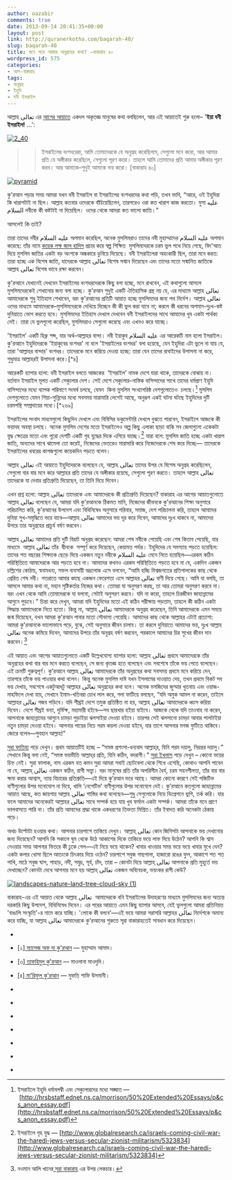 ```yaml
---
author: oazabir
comments: true
date: 2013-09-14 20:41:35+00:00
layout: post
link: http://quranerkotha.com/baqarah-40/
slug: baqarah-40
title: মনে পড়ে আমার অনুগ্রহের কথা? —বাকারাহ ৪০
wordpress_id: 575
categories:
- আল-বাক্বারাহ
tags:
- অনুগ্রহ
- ইহুদি
- বনী ইসরাইল
---
```


আল্লাহ تعالى এর [আগের আয়াতে](http://quranerkotha.com/baqarah-35-39/) একদল অকৃতজ্ঞ মানুষের কথা বলছিলেন, আর এই আয়াতেই শুরু হলো– '**ইয়া বনী ইসরাইল!** ...':




[![2_40](http://quranerkotha.com/wp-content/uploads/2013/09/2_40.png)](http://quranerkotha.com/wp-content/uploads/2013/09/2_40.png)





<blockquote>

> 
> ইসরাইলের বংশধরেরা, আমি তোমাদেরকে যে অনুগ্রহ করেছিলাম, সেগুলো মনে করো, আর আমার প্রতি যে অঙ্গীকার করেছিলে, সেগুলো পূরণ করো। তাহলে আমি তোমাদের প্রতি আমার অঙ্গীকার পূরণ করব। আর আমাকে–শুধুই আমাকে ভয় করো। [বাকারাহ ৪০]
> 
> 
</blockquote>




[![pyramid](http://quranerkotha.com/wp-content/uploads/2013/09/pyramid-300x187.jpg)](http://quranerkotha.com/wp-content/uploads/2013/09/pyramid.jpg)




কু'রআন পড়ার সময় আমরা যখন বনী ইসরাইল বা ইসরাইলের বংশধরদের কথা পড়ি, তখন ভাবি, “আরে, ওই ইহুদিরা কি খারাপটাই না ছিল। আল্লাহ কতবার ওদেরকে বাঁচিয়েছিলেন, তারপরেও ওরা কত খারাপ কাজ করতো। মুসা عليه السلام নবীকে কী কষ্টটাই না দিয়েছিল। ওদের থেকে আমরা কত ভালো জাতি।”




আসলেই কি তাই?<!-- more -->




তারা তাদের নবীর عليه السلام অপমান করেছিল, অনেক মুসলিমরাও তাদের নবী মুহাম্মাদের عليه السلام অপমান করেছে: তাঁর নামে [কয়েক লক্ষ জাল হাদিস](http://blog.omaralzabir.com/2012/12/03/fabricated-hadeet/) প্রচার করে স্বল্প শিক্ষিত  মুসলিমদেরকে চরম ভুল পথে নিয়ে গেছে, বিদ'আত দিয়ে মুসলিম জাতির একটা বড় অংশকে অন্ধকারে ডুবিয়ে দিয়েছে। বনী ইসরাইলেরা অহংকারী ছিল, তারা মনে করত: তারা হচ্ছে এক বিশেষ জাতি, যাদেরকে আল্লাহ تعالى বিশেষ সন্মান দিয়েছেন এবং তাদের মতো সন্মানিত জাতিকে আল্লাহ تعالى বিশেষ ভাবে রক্ষা করবেন।
[^^২]: এই গৌরব নিয়ে নাক উঁচু করে চলে শেষ পর্যন্ত তারা চরম অপমানিত হয়েছিল। তাদের উপরে আল্লাহর تعالى বিশেষ অনুগ্রহ হারিয়ে ফেলেছিল। এক হিটলারই ৫৯ লক্ষ ইহুদিকে মেরে ফেলেছিল। অনেক মুসলিম একই কাজ করেছে: তারা মনে করেছে তারা হচ্ছে সবচেয়ে সন্মানিত উম্মাহ, তারা যেভাবেই জীবনযাপন করুক না কেন, আল্লাহর تعالى বিশেষ অনুগ্রহ তারা পাবেই। যার ফলাফল: আজকে তারা এক চরম অপমানিত জাতি, সবসময় ভয়ে থাকে কবে তাদেরকে অন্য ‘কাফির’ দেশগুলো আক্রমণ করে শেষ করে দিবে। বনী ইসরাইলরা তাদের ধর্ম গ্রন্থের বিকৃত অনুবাদ করত, নিজেদের সুবিধামতো কিছু নির্দেশ মানত, অসুবিধাজনক নির্দেশগুলো কৌশলে পরিবর্তন করে দিত—অনেক মুসলিম কু'রআনকে নিয়ে একই কাজ করেছে গত হাজার বছরে। এবং এখন সেটা আরও ব্যাপক আকারে ছড়িয়ে পড়েছে। ইহুদিরা তাদের রাবাইদেরকে (আমাদের যেমন মাওলানা, শায়খ) অতিমানব পর্যায়ের মনে করে তাদের অন্ধ অনুসরণ করত। নিজেরা ধর্মীয় বই না পড়ে তাদের রাবাইরা যা বলত, সেটাকেই তারা ধর্মের অংশ মনে করত। আজকে অনেক মুসলিম নিজেরা কু'রআন না পড়ে মাওলানা-শায়খ-পীররা যা বলে, সেটাই অন্ধভাবে অনুসরণ করছে। তাদেরকে ঐশ্বরিক-মানব পর্যায়ের সন্মান দিয়ে মাজারে তাদের পূজা করছে।




কু'রআনে যেখানেই দেখবেন ইসরাইলের বংশধরদেরকে কিছু বলা হচ্ছে, মনে রাখবেন, এই কথাগুলো আসলে মুসলিমদেরকেই শেখানোর জন্য বলা হচ্ছে। কু'রআন শুধুই একটি ঐতিহাসিক গ্রন্থ নয় যে, এর মাধ্যমে আল্লাহ تعالى আমাদেরকে শুধু ইতিহাস শেখাবেন, বরং কু'রআনের প্রতিটি আয়াত হচ্ছে মুসলিমদের জন্য পথ নির্দেশ। আল্লাহ تعالى ওদের মাধ্যমে আমাদেরকে–মুসলিমদেরকে দেখিয়ে দিচ্ছেন কী কী ভুল করা যাবে না; করলে কী ধরনের অপমান-দুঃখ-কষ্ট দুনিয়াতে ভোগ করতে হবে। মুসলিমদের ইতিহাস দেখলে দেখবেন বনী ইসরাইলদের সাথে আমাদের খুব একটা পার্থক্য নেই। তারা যে ভুলগুলো করেছিল, মুসলিমরাও সেগুলো করেছে এবং এখনও করে যাচ্ছে।
[^^৩]: যখনি বনী ইসরাইলদেরকে নিয়ে কোনো আয়াত পড়বেন, নিজেকে জিজ্ঞেস করবেন, "আমরাও একই ভুল করছি না তো?"




'ইসরাইল' একটি হিব্রু শব্দ, যার অর্থ–আল্লাহর বান্দা। নবী ইয়াকুব عليه السلام এর আরেকটি নাম হলো ইসরাইল। কু'রআনে ইহুদিদেরকে 'ইয়াকুবের বংশধর' না বলে 'ইসরাইলের বংশধর' বলা হয়েছে, যেন ইহুদিরা এটা ভুলে না যায় যে, তারা 'আল্লাহর বান্দার' বংশধর। তাদেরকে মনে করিয়ে দেওয়া হচ্ছে: তারা যেন তাদের রাবাইদের উপাসনা না করে, শুধুমাত্র আল্লাহরই উপাসনা করে।[^৪]




আরেকটি ব্যাপার হলো: বনী ইসরাইল বলতে আজকের  ‘ইসরাইল’ নামক দেশে যারা থাকে, তাদেরকে বোঝায় না। বর্তমান ইসরাইল মূলত একটি সেক্যুলার দেশ। সেই দেশে সেক্যুলার-নাস্তিক বাসিন্দাদের সাথে তাদের ধর্মপ্রাণ ইহুদি বাসিন্দাদের মধ্যে ব্যাপক পরিমাণে সংঘর্ষ চলছে, যেমন  কিনা মুসলিম সংখ্যাগরিষ্ঠ দেশগুলোতেও  চলছে।[^২৬৮] মুসলিম দেশগুলোতে যেমন শিয়া-সুন্নিদের মধ্যে সবসময় মারামারি লেগেই আছে, অনুরূপ একই ঘটনা ঘটছে ইহুদিদের দুটি চরমপন্থি সম্প্রদায়ের মধ্যে।[^২৬৯]




ইসরাইলের সংবাদ মাধ্যমগুলো কিছুদিন দেখলে এবং বিবিসির ডকুমেন্টারি দেখলে বুঝতে পারবেন, ইসরাইলে আজকে কী ভয়াবহ অবস্থা চলছে। অনেক মুসলিম দেশের মতো ইসরাইলেও অল্প কিছু এলাকা ছাড়া বাকি সব জেলাগুলো একেকটা যুদ্ধ ক্ষেত্রের মতো এবং পুরো দেশটি একটি গৃহ যুদ্ধের দিকে এগিয়ে যাচ্ছে।[^২৬৭] যারা বলে: মুসলিম জাতি হচ্ছে একটা খারাপ জাতি, অন্যদের সাথে ঝামেলা তো করেই, নিজেদের ভেতরেও মারামারি করে নিজেদেরকে শেষ করে দিচ্ছে— তাদেরকে ইসরাইলের খবরের কাগজগুলো কয়েকদিন পড়তে বলেন।




আল্লাহ تعالى এই আয়াতে ইহুদিদেরকে বলেছেন যে, আল্লাহ تعالى তাদের উপর যে বিশেষ অনুগ্রহ করেছিলেন, সেগুলো বার বার মনে করে আল্লাহর প্রতি তাদের যে অঙ্গীকার রয়েছে, সেগুলো পূরণ করতে। তাহলে আল্লাহ تعالى তাদেরকে যা দেবার প্রতিশ্রুতি দিয়েছেন, তা তিনি দিয়ে দিবেন।




এখন প্রশ্ন হলো: আল্লাহ تعالى তাদেরকে এবং আমাদেরকে কী প্রতিশ্রুতি দিয়েছেন? বাকারাহ এর আগের আয়াতগুলোতে আল্লাহ تعالى বলেছেন যে, আমরা যদি কু'রআনকে ঠিকমত মানি, নিজেদের জীবনকে কু'রআনের শিক্ষা অনুসারে পরিচালিত করি, কু'রআনের উপদেশ এবং বিধিনিষেধ অনুসারে পরিবার, সমাজ, দেশ পরিচালনা করি, তাহলে আমাদের দুনিয়া সুখ-সমৃদ্ধিতে ভরে যাবে—আল্লাহ تعالى আমাদের ভয় দূর করে দিবেন, আমাদের দুঃখ থাকবে না, আমাদের উপরে তার অনুগ্রহের প্রাচুর্য বর্ষণ করবেন।
[^^১]: কিন্তু আমরা তা করিনি। আজকে একটা দেশও নেই যেখানে সমাজ এবং দেশ পরিচালিত হচ্ছে ১০০% ভাগ কু'রআনের বিধিনিষেধ অনুসারে। তার ফলাফল: তাকিয়ে দেখুন চারিদিকে, আমরা কি আজকে সবচেয়ে ভীত-সন্ত্রস্ত জাতি নই? আমরা কি দুঃখে জর্জরিত একটি জাতি নই?




আল্লাহ تعالى আমাদের প্রতি দুটি বিরাট অনুগ্রহ করেছেন: আমরা শেষ নবীকে পেয়েছি এবং শেষ কিতাব পেয়েছি, যার মাধ্যমে  আল্লাহ تعالى তাঁর  দ্বীনকে  সম্পূর্ণ করে দিয়েছেন, কেয়ামত পর্যন্ত। ইহুদিদের যে সমস্যায় পড়তে হয়েছিল: তাদের শত বছরের শিক্ষাকে ছেড়ে দিয়ে একজন নতুন নবীকে عليه السلام মেনে নিতে হয়েছিল—এরকম কঠিন পরিস্থিতিতে আমাদেরকে আর পড়তে হবে না। আমাদের কখনও এরকম পরিস্থিতিতে পড়তে হবে না যে, একদিন একজন চল্লিশের কোঠায়, স্বনামধন্য, সফল ব্যবসায়ী ভদ্রলোক এসে বলবেন, “আমি হচ্ছি বিশ্বজগতের প্রতিপালকের কাছ থেকে প্রেরিত শেষ নবী। গতরাতে আমার কাছে একজন ফেরেশতা এসে আল্লাহর تعالى বাণী দিয়ে গেছে। আমি যা বলছি, তা আসলে আমার কথা না, মহান সৃষ্টিকর্তার নিজের কথা। তোমরা যা অনুসরণ করছ, তা আর তোমরা অনুসরণ করবে না। বরং এখন থেকে আমি তোমাদেরকে যা বলবো, সেটাই অনুসরণ করবে। যদি না করো, তাহলে চিরজীবন জাহান্নামের আগুনে পুড়বে।” চিন্তা করে দেখুন, আমরা যদি ইহুদিদের মতো এই কঠিন পরীক্ষায় পড়তাম, তাহলে কী কঠিন একটা সিদ্ধান্ত আমাদেরকে নিতে হতো। কিন্তু না, আল্লাহ تعالى আমাদেরকে অনুগ্রহ করেছেন, তিনি আমাদেরকে এমন সময়ে জন্ম দিয়েছেন, যখন আমরা কু'রআন পাবার মতো সৌভাগ্য পেয়েছি। আমাদের কাছ থেকে আল্লাহর এটাই প্রত্যাশা: আমরা কু'রআনকে ভালোভাবে পড়ে, বুঝে, সেই অনুসারে জীবন চালাব। তা করলে দুনিয়াতে আমাদের ভয়, দুঃখ আল্লাহ تعالى অনেক কমিয়ে দিবেন, আমাদের উপরে তাঁর অনুগ্রহ বর্ষণ করবেন, পরকালে আমাদের চির সুখের জীবন দান করবেন।[^১]




এই আয়াত এবং আগের আয়াতগুলোতে একটি উল্লেখযোগ্য ব্যাপার হলো: আল্লাহ تعالى প্রথমে আমাদেরকে তাঁর অনুগ্রহের কথা বার বার মনে করতে বলেছেন, সে জন্য কৃতজ্ঞ হতে বলেছেন এবং সবশেষে তাঁকে ভয় পেতে বলেছেন। এই ক্রমটি গুরুত্বপূর্ণ। কু’রআনে আল্লাহ تعالى আমাদেরকে তাঁর অনুগ্রহের কথা সবসময় প্রথমে মনে করিয়ে দেন, তারপরে তাঁকে ভয় পাওয়ার কথা বলেন। কিন্তু অনেক মুসলিম দাঈ যখন ইসলামের দাওয়াত দেয়, তখন প্রথমে বিকট সব ভয় দেখায়, সবশেষে একটুআধটু আল্লাহর تعالى অনুগ্রহের কথা বলে। অনেক মসজিদের জুম্মার খুতবায় এবং ওয়াজ-মাহফিলে দেখা যায়, সেখানে ইমাম-খতিবরা চোখ লাল করে, গলা ফাটিয়ে বলছেন, “যদি অমুক আমল না করেন, তাইলে আল্লাহর تعالى গজব পড়িবে। যদি শীঘ্রই দেশে তমুক প্রতিষ্ঠিত না হয়, আল্লাহ تعالى আমাদেরকে ধ্বংস করিয়া দিবেন। দেশে শীঘ্রই বন্যা, দুর্ভিক্ষ, মহামারী হইবে—সব ছারখার হইয়া যাইবে। আজকে থেকে যদি তাওবাহ না করেন, আপনাকে জাহান্নামের আগুনে চামড়া পুড়াইয়া ঝলসাইয়া দেওয়া হইবে। তারপর সেই ঝলসানো চামড়া আবার পালটাইয়া নতুন চামড়া দেওয়া হইবে। আপনার পায়ের নিচে গরম কয়লা দেওয়া হইবে, যার তাপে আপনার মগজ ফুটিতে থাকিবে। জোরে বলেন—সুবহান আল্লাহ!”




[সুরা ফাতিহা](http://quranerkotha.com/surah-fatiha/) পড়ে দেখুন। প্রথম আয়াতটিই হচ্ছে – “সমস্ত প্রশংসা-ধন্যবাদ আল্লাহ্‌র, যিনি পরম দয়ালু, নিরন্তর দয়ালু।” সেখানে কিন্তু বলা নেই, “সমস্ত ভয়ভীতি আল্লাহ্‌র প্রতি, যিনি কঠিন, বদরাগী।” [সুরা ইখলাস](http://quranerkotha.com/ikhlas/) পড়ে দেখুন – কোনো ভয়ের চিহ্ন নেই। সুরা ফালাক, নাস এরকম যত কমন সুরা আমরা সবাই ছোটবেলা থেকে শিখে এসেছি, কোথাও আপনি পাবেন না যে, আল্লাহ্‌ تعالى একজন কঠিন, রাগী সত্ত্বা। বরং মানুষের প্রতি তাঁর অপরিসীম ধৈর্য, চরম সহনশীলতা, তাঁর বার বার ক্ষমা করার আশ্বাস, ন্যায় বিচারের প্রতিশ্রুতি—এই দিয়ে কু’রআন ভরে আছে। আমরা কোনো কারণে সেই পজিটিভ বাণীগুলোর উপর মনোযোগ না দিয়ে, খালি ‘নেগেটিভ’ বাণীগুলোর উপর মনোযোগ দেই। কু’রআনে কতগুলো জাহান্নামের আয়াত আছে, কত জায়গায় আল্লাহ تعالى শাস্তির কথা বলেছেন—শুধু সেগুলোকে নিয়ে ডিপ্রেশনে ভুগি, তর্ক করি। যার ফলে আমাদের অনেকেরই আল্লাহর تعالى সাথে সম্পর্ক হয়ে যায় খুব ফর্মাল একটা সম্পর্ক। আমরা তাঁকে মনে প্রাণে ভালবাসতে পারি না। তাঁর প্রতি আমাদের শ্রদ্ধা থাকে একধরণের তিক্ততা মিশ্রিত। তাঁর ইবাদত করি অনেকটা ঠেকায় পড়ে।




অথচ উল্টোটা হওয়ার কথা। আপনার চারপাশে তাকিয়ে দেখুন। আল্লাহ্‌ تعالى কোন জিনিসটা আপনাকে ভয় দেখানোর জন্য দিয়েছেন? আপনি কি সকালে ঘুম থেকে উঠে আকাশের দিকে তাকিয়ে ভয়ে লাফ দিয়ে উঠেন? আপনি কি শ্বাস নেওয়ার সময় আপনার ভিতরে কী ঢুকে গেল—এই নিয়ে ভয়ে থাকেন? খাবার খাওয়ার সময় ভয়ে ভয়ে খাবার মুখে দেন? একটা কলার খোসা ছিলে আতংকে চিৎকার দিয়ে ওঠেন? চারপাশে সবুজ গাছপালা, হাজারো রঙের ফুল, আকাশে শত শত পাখি, মাঠে সবুজ ঘাস, পাহাড়, নদী, সমুদ্র, সূর্য, চাঁদ, তারা – কোনটা দিয়ে আল্লাহ্‌ تعالى আপনাকে প্রতি মুহূর্তে ভয় দেখাচ্ছেন? কোনটা দেখে আপনার মনে হয় আল্লাহ্‌ تعالى একজন অবিবেচক, ভয়ংকর রাগী কেউ?


[![landscapes-nature-land-tree-cloud-sky (1)](http://quranerkotha.com/wp-content/uploads/2013/09/landscapes-nature-land-tree-cloud-sky-1.jpg)](http://quranerkotha.com/wp-content/uploads/2013/09/landscapes-nature-land-tree-cloud-sky-1.jpg)

বাকারাহ-এর এই আয়াত থেকে আল্লাহ تعالى  আমাদেরকে বনি ইসরাইলের উদাহরণের মাধ্যমে মুসলিমদের জন্য অত্যন্ত দরকারি কিছু উপদেশ, বিধিনিষেধ দিবেন। এর পরের আয়াতে এমন কিছু ব্যাপার আসবে, যেই ভুলগুলো আমরা প্রতিনিয়ত 'বাঙালি সংস্কৃতি'-র নামে করে যাচ্ছি। 'লোকে কী বলবে'—এই ভয়ে আমরা সরাসরি আল্লাহর تعالى নির্দেশকে অমান্য করে যাচ্ছি, যা আল্লাহ تعالى আমাদেরকে কু'রআনের শুরুতে সূরা বাকারাহতেই সাবধান করে দিয়েছেন।



	
  * 
[^১]: নওমান আলি খানের[ সূরা বাকারাহ](http://www.nakcollection.com/surah-baqarah.html) এর উপর লেকচার।

	
  * [২][ ম্যাসেজ অফ দা কু'রআন](http://www.usc.edu/schools/college/crcc/private/cmje/religious_text/The_Message_of_The_Quran__by_Muhammad_Asad.pdf) — মুহাম্মাদ আসাদ।

	
  * [৩][ তাফহিমুল কু'রআন](http://www.tafheem.net/tafheem.html) — মাওলানা মাওদুদি।

	
  * [৪][ মা’রিফুল কু'রআন](http://www.kalamullah.com/maariful-quran.html) — মুফতি শাফি উসমানী।

	
  * 
[^৫]: মুহাম্মাদ মোহার আলি —[ A Word for Word Meaning of The Quran](http://www.kalamullah.com/word-for-word-meaning-of-quran.html)

	
  * 
[^৬]: সৈয়দ কুতব —[ In the Shade of the Quran](http://www.kalamullah.com/shade-of-the-quran.html)

	
  * 
[^৭]: ডঃ জামাল বাদায়ি — [Muhammad In the Bible](http://www.islamicity.com/mosque/muhammad_bible.htm)

	
  * 
[^৮]: [http://www.quransynonyms.com/2013/02/sin.html](http://www.quransynonyms.com/2013/02/sin.html)

	
  * 
[^২৬৭]: ইসরাইলে গৃহ যুদ্ধ — [http://www.globalresearch.ca/israels-coming-civil-war-the-haredi-jews-versus-secular-zionist-militarism/5323834](http://www.globalresearch.ca/israels-coming-civil-war-the-haredi-jews-versus-secular-zionist-militarism/5323834)

	
  * 
[^২৬৮]: ইসরাইলে ইহুদি ধর্মাবলম্বী এবং সেক্যুলারদের মধ্যে সঙ্ঘাত —  [http://hrsbstaff.ednet.ns.ca/morrison/50%20Extended%20Essays/p&cs_anon_essay.pdf](http://hrsbstaff.ednet.ns.ca/morrison/50%20Extended%20Essays/p&cs_anon_essay.pdf)

	
  * 
[^১১]: ইহুদিদের সাথে গণতন্ত্রের সঙ্ঘাত — [http://forward.com/articles/175013/is-rise-of-jewish-fundamentalism-endangering-israe/?p=all](http://forward.com/articles/175013/is-rise-of-jewish-fundamentalism-endangering-israe/?p=all)


